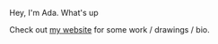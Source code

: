 Hey, I'm Ada. What's up

Check out [my website](https://apzzd.github.io) for some work / drawings / bio.
